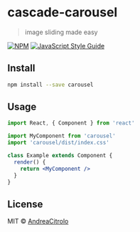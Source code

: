 # cascade-carousel

> image sliding made easy

[![NPM](https://img.shields.io/npm/v/@thesoftwareacademy.it/carousel)](https://www.npmjs.com/package/@thesoftwareacademy.it/carousel) [![JavaScript Style Guide](https://img.shields.io/badge/code_style-standard-brightgreen.svg)](https://standardjs.com)

## Install

```bash
npm install --save carousel
```

## Usage

```jsx
import React, { Component } from 'react'

import MyComponent from 'carousel'
import 'carousel/dist/index.css'

class Example extends Component {
  render() {
    return <MyComponent />
  }
}
```

## License

MIT © [AndreaCitrolo](https://github.com/AndreaCitrolo)
